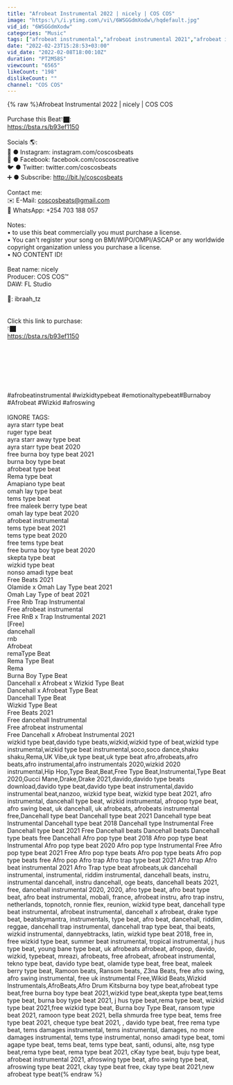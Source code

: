 ```yaml
---
title: "Afrobeat Instrumental 2022 | nicely | COS COS"
image: "https:\/\/i.ytimg.com\/vi\/6WSGGdmXodw\/hqdefault.jpg"
vid_id: "6WSGGdmXodw"
categories: "Music"
tags: ["afrobeat instrumental","afrobeat instrumental 2021","afrobeat instrumentals"]
date: "2022-02-23T15:28:53+03:00"
vid_date: "2022-02-08T18:00:10Z"
duration: "PT2M58S"
viewcount: "6565"
likeCount: "198"
dislikeCount: ""
channel: "COS COS"
---
```

{% raw %}Afrobeat Instrumental 2022 | nicely | COS COS<br /><br />Purchase this Beat👇🏿: <br /><a rel="nofollow" target="blank" href="https://bsta.rs/b93ef1150">https://bsta.rs/b93ef1150</a><br /><br />Socials 🌎:<br />📱  ● Instagram:  instagram.com/coscosbeats<br />👥  ● Facebook:  facebook.com/coscoscreative<br />🐦  ● Twitter:  twitter.com/coscosbeats<br />➕  ● Subscribe: <a rel="nofollow" target="blank" href="http://bit.ly/coscosbeats">http://bit.ly/coscosbeats</a><br /><br />Contact me:<br />✉️ E-Mail: coscosbeats@gmail.com<br />📱 WhatsApp: +254 703 188 057<br /><br />Notes: <br />• to use this beat commercially you must purchase a license.<br />• You can't register your song on BMI/WIPO/OMPI/ASCAP or any worldwide copyright organization unless you purchase a license. <br />• NO CONTENT ID!<br /><br />Beat name: nicely<br />Producer: COS COS™<br />DAW: FL Studio<br /><br />📸: ibraah_tz<br /><br /><br />Click this link to purchase:<br />👇🏿<br /><a rel="nofollow" target="blank" href="https://bsta.rs/b93ef1150">https://bsta.rs/b93ef1150</a><br /><br /><br /><br /><br /><br /><br /><br />#afrobeatinstrumental #wizkidtypebeat #emotionaltypebeat#Burnaboy #Afrobeat #Wizkid #afroswing<br /><br />IGNORE TAGS:<br />ayra starr type beat<br />ruger type beat<br />ayra starr away type beat<br />ayra starr type beat 2020<br />free burna boy type beat 2021<br />burna boy type beat<br />afrobeat type beat<br />Rema type beat<br />Amapiano type beat<br />omah lay type beat<br />tems type beat<br />free maleek berry type beat<br />omah lay type beat 2020<br />afrobeat instrumental<br />tems type beat 2021<br />tems type beat 2020<br />free tems type beat<br />free burna boy type beat 2020<br />skepta type beat<br />wizkid type beat<br />nonso amadi type beat<br />Free Beats 2021<br />Olamide x Omah Lay Type beat 2021 <br />Omah Lay Type of beat 2021<br />Free Rnb Trap Instrumental<br />Free afrobeat instrumental<br />Free RnB x Trap Instrumental 2021<br />[Free]<br />dancehall<br />rnb<br />Afrobeat<br />remaType Beat<br />Rema Type Beat<br />Rema<br />Burna Boy Type Beat<br />Dancehall x Afrobeat x Wizkid Type Beat<br />Dancehall x Afrobeat Type Beat<br />Dancehall Type Beat<br />Wizkid Type Beat<br />Free Beats 2021<br />Free dancehall Instrumental<br />Free afrobeat instrumental<br />Free Dancehall x Afrobeat Instrumental 2021<br />wizkid type beat,davido type beats,wizkid,wizkid type of beat,wizkid type instrumental,wizkid type beat instrumental,soco,soco dance,shaku shaku,Rema,UK Vibe,uk type beat,uk type beat afro,afrobeats,afro beats,afro instrumental,afro instrumentals 2020,wizkid 2020 instrumental,Hip Hop,Type Beat,Beat,Free Type Beat,Instrumental,Type Beat 2020,Gucci Mane,Drake,Drake 2021,davido,davido type beats download,davido type beat,davido type beat instrumental,davido instrumental beat,nanzoo, wizkid type beat, wizkid type beat 2021, afro instrumental, dancehall type beat, wizkid instrumental, afropop type beat, afro swing beat, uk dancehall, uk afrobeats, afrobeats instrumental free,Dancehall type beat Dancehall type beat 2021 Dancehall type beat Instrumental Dancehall type beat 2018 Dancehall type Instrumental Free Dancehall type beat 2021 Free Dancehall beats Dancehall beats Dancehall type beats free Dancehall Afro pop type beat 2018 Afro pop type beat Instrumental Afro pop type beat 2020 Afro pop type Instrumental Free Afro pop type beat 2021 Free Afro pop type beats Afro pop type beats Afro pop type beats free Afro pop Afro trap Afro trap type beat 2021 Afro trap Afro beat instrumental 2021 Afro Trap type beat afrobeats,uk dancehall instrumental, instrumental, riddim instrumental, dancehall beats, instru, instrumental dancehall, instru dancehall, oge beats, dancehall beats 2021, free, dancehall instrumental 2020, 2020, afro type beat, afro beat type beat, afro beat instrumental, mobali, france, afrobeat instru, afro trap instru, netherlands, topnotch, ronnie flex, reunion, wizkid type beat, dancehall type beat instrumental, afrobeat instrumental, dancehall x afrobeat, drake type beat, beatsbymantra, instrumentals, type beat, afro beat, dancehall, riddim, reggae, dancehall trap instrumental, dancehall trap type beat, thai beats, wizkid instrumental, dannyebtracks, latin, wizkid type beat 2018, free in, free wizkid type beat, summer beat instrumental, tropical instrumental, j hus type beat, young bane type beat, uk afrobeats afrobeat, afropop, davido, wizkid, typebeat, mreazi, afrobeats, free afrobeat, afrobeat instrumental, tekno type beat, davido type beat, olamide type beat, free beat, maleek berry type beat, Ramoon beats, Ransom beats, Z3na Beats, free afro swing, afro swing instrumental, free uk instrumental Free,Wikid Beats,Wizkid Instrumentals,AfroBeats,Afro Drum Kitsburna boy type beat,afrobeat type beat,free burna boy type beat 2021,wizkid type beat,skepta type beat,tems type beat, burna boy type beat 2021, j hus type beat,rema type beat, wizkid type beat 2021,free wizkid type beat,  Burna boy Type Beat, ransom type beat 2021, ramoon type beat 2021, bella shmurda free type beat, tems free type beat 2021, cheque type beat 2021, , davido type beat, free rema type beat, tems damages instrumental, tems instrumental, damages, no more damages instrumental, tems type instrumental, nonso amadi type beat, tomi agape type beat, tems beat, tems type beat, santi, odunsi, alte, nsg type beat,rema type beat, rema type beat 2021, cKay type beat, buju type beat, afrobeat instrumental 2021, afroswing type beat, afro swing type beat, afroswing type beat 2021, ckay type beat free, ckay type beat 2021,new afrobeat type beat{% endraw %}
